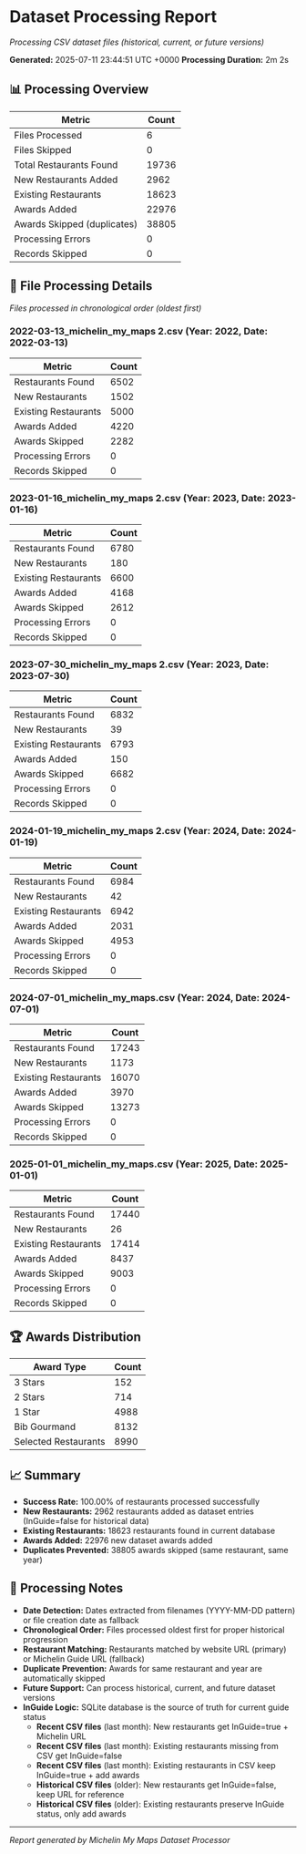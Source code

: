 # Dataset Processing Report

*Processing CSV dataset files (historical, current, or future versions)*

**Generated:** 2025-07-11 23:44:51 UTC +0000
**Processing Duration:** 2m 2s

## 📊 Processing Overview

| Metric | Count |
|--------|-------|
| Files Processed | 6 |
| Files Skipped | 0 |
| Total Restaurants Found | 19736 |
| New Restaurants Added | 2962 |
| Existing Restaurants | 18623 |
| Awards Added | 22976 |
| Awards Skipped (duplicates) | 38805 |
| Processing Errors | 0 |
| Records Skipped | 0 |

## 📁 File Processing Details

*Files processed in chronological order (oldest first)*

### 2022-03-13_michelin_my_maps 2.csv (Year: 2022, Date: 2022-03-13)

| Metric | Count |
|--------|-------|
| Restaurants Found | 6502 |
| New Restaurants | 1502 |
| Existing Restaurants | 5000 |
| Awards Added | 4220 |
| Awards Skipped | 2282 |
| Processing Errors | 0 |
| Records Skipped | 0 |

### 2023-01-16_michelin_my_maps 2.csv (Year: 2023, Date: 2023-01-16)

| Metric | Count |
|--------|-------|
| Restaurants Found | 6780 |
| New Restaurants | 180 |
| Existing Restaurants | 6600 |
| Awards Added | 4168 |
| Awards Skipped | 2612 |
| Processing Errors | 0 |
| Records Skipped | 0 |

### 2023-07-30_michelin_my_maps 2.csv (Year: 2023, Date: 2023-07-30)

| Metric | Count |
|--------|-------|
| Restaurants Found | 6832 |
| New Restaurants | 39 |
| Existing Restaurants | 6793 |
| Awards Added | 150 |
| Awards Skipped | 6682 |
| Processing Errors | 0 |
| Records Skipped | 0 |

### 2024-01-19_michelin_my_maps 2.csv (Year: 2024, Date: 2024-01-19)

| Metric | Count |
|--------|-------|
| Restaurants Found | 6984 |
| New Restaurants | 42 |
| Existing Restaurants | 6942 |
| Awards Added | 2031 |
| Awards Skipped | 4953 |
| Processing Errors | 0 |
| Records Skipped | 0 |

### 2024-07-01_michelin_my_maps.csv (Year: 2024, Date: 2024-07-01)

| Metric | Count |
|--------|-------|
| Restaurants Found | 17243 |
| New Restaurants | 1173 |
| Existing Restaurants | 16070 |
| Awards Added | 3970 |
| Awards Skipped | 13273 |
| Processing Errors | 0 |
| Records Skipped | 0 |

### 2025-01-01_michelin_my_maps.csv (Year: 2025, Date: 2025-01-01)

| Metric | Count |
|--------|-------|
| Restaurants Found | 17440 |
| New Restaurants | 26 |
| Existing Restaurants | 17414 |
| Awards Added | 8437 |
| Awards Skipped | 9003 |
| Processing Errors | 0 |
| Records Skipped | 0 |

## 🏆 Awards Distribution

| Award Type | Count |
|------------|-------|
| 3 Stars | 152 |
| 2 Stars | 714 |
| 1 Star | 4988 |
| Bib Gourmand | 8132 |
| Selected Restaurants | 8990 |

## 📈 Summary

- **Success Rate:** 100.00% of restaurants processed successfully
- **New Restaurants:** 2962 restaurants added as dataset entries (InGuide=false for historical data)
- **Existing Restaurants:** 18623 restaurants found in current database
- **Awards Added:** 22976 new dataset awards added
- **Duplicates Prevented:** 38805 awards skipped (same restaurant, same year)

## 📝 Processing Notes

- **Date Detection:** Dates extracted from filenames (YYYY-MM-DD pattern) or file creation date as fallback
- **Chronological Order:** Files processed oldest first for proper historical progression
- **Restaurant Matching:** Restaurants matched by website URL (primary) or Michelin Guide URL (fallback)
- **Duplicate Prevention:** Awards for same restaurant and year are automatically skipped
- **Future Support:** Can process historical, current, and future dataset versions
- **InGuide Logic:** SQLite database is the source of truth for current guide status
  - **Recent CSV files** (last month): New restaurants get InGuide=true + Michelin URL
  - **Recent CSV files** (last month): Existing restaurants missing from CSV get InGuide=false
  - **Recent CSV files** (last month): Existing restaurants in CSV keep InGuide=true + add awards
  - **Historical CSV files** (older): New restaurants get InGuide=false, keep URL for reference
  - **Historical CSV files** (older): Existing restaurants preserve InGuide status, only add awards

---
*Report generated by Michelin My Maps Dataset Processor*
